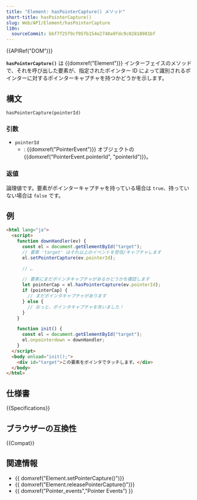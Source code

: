 ```yaml
---
title: "Element: hasPointerCapture() メソッド"
short-title: hasPointerCapture()
slug: Web/API/Element/hasPointerCapture
l10n:
  sourceCommit: bbf7f25f9cf95fb154e2740a9fdc9c02818981bf
---
```


{{APIRef("DOM")}}

**`hasPointerCapture()`** は {{domxref("Element")}} インターフェイスのメソッドで、それを呼び出した要素が、指定されたポインター ID によって識別されるポインターに対するポインターキャプチャを持つかどうかを示します。

## 構文

```js-nolint
hasPointerCapture(pointerId)
```

### 引数

- `pointerId`
  - : {{domxref("PointerEvent")}} オブジェクトの {{domxref("PointerEvent.pointerId", "pointerId")}}。

### 返値

論理値です。要素がポインターキャプチャを持っている場合は `true`、持っていない場合は `false` です。

## 例

```html
<html lang="ja">
  <script>
    function downHandler(ev) {
      const el = document.getElementById("target");
      // 要素 'target' はそれ以上のイベントを受信/キャプチャします
      el.setPointerCapture(ev.pointerId);

      // …

      // 要素にまだポインタキャプチャがあるかどうかを確認します
      let pointerCap = el.hasPointerCapture(ev.pointerId);
      if (pointerCap) {
        // まだポインタキャプチャがあります
      } else {
        // おっと、ポインタキャプチャを失いました！
      }
    }

    function init() {
      const el = document.getElementById("target");
      el.onpointerdown = downHandler;
    }
  </script>
  <body onload="init();">
    <div id="target">この要素をポインタでタッチします。</div>
  </body>
</html>
```

## 仕様書

{{Specifications}}

## ブラウザーの互換性

{{Compat}}

## 関連情報

- {{ domxref("Element.setPointerCapture()")}}
- {{ domxref("Element.releasePointerCapture()")}}
- {{ domxref("Pointer_events","Pointer Events") }}
